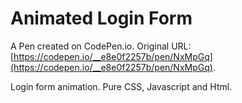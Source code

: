 # Animated Login Form

A Pen created on CodePen.io. Original URL: [https://codepen.io/__e8e0f2257b/pen/NxMpGq](https://codepen.io/__e8e0f2257b/pen/NxMpGq).

Login form animation. Pure CSS, Javascript and Html. 